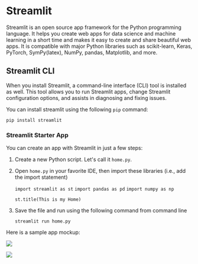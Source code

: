 # Streamlit

Streamlit is an open source app framework for the Python programming language. It helps you create web apps for data science and machine learning in a short time and makes it easy to create and share beautiful web apps. It is compatible with major Python libraries such as scikit-learn, Keras, PyTorch, SymPy(latex), NumPy, pandas, Matplotlib, and more.

## Streamlit CLI
When you install Streamlit, a command-line interface (CLI) tool is installed as well. This tool allows you to run Streamlit apps, change Streamlit configuration options, and assists in diagnosing and fixing issues.

You can install streamlit using the following `pip` command:

```pip install streamlit```

### Streamlit Starter App
You can create an app with Streamlit in just a few steps:

1. Create a new Python script. Let's call it `home.py`.
2. Open `home.py` in your favorite IDE, then import these libraries (i.e., add the import statement)

    ```import streamlit as st```
    ```import pandas as pd```
    ```import numpy as np```

    ```st.title(This is my Home)```

3. Save the file and run using the following command from command line

    ```streamlit run home.py```

Here is a sample app mockup:

![](../../resources/images/streamlit-image1.png)

![](../../resources/images/streamlit-image2.png)